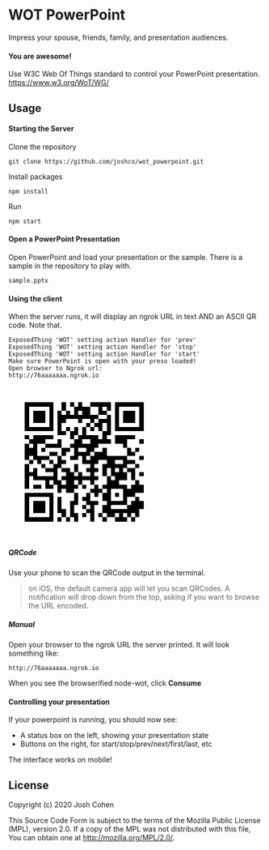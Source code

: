 
WOT PowerPoint
=========
Impress your spouse, friends, family, and presentation audiences.  

#### You are awesome!

Use W3C Web Of Things standard to control your PowerPoint presentation. 
https://www.w3.org/WoT/WG/

Usage
-----

#### Starting the Server

Clone the repository

`git clone https://github.com/joshco/wot_powerpoint.git`

Install packages

`npm install`

Run

`npm start`

#### Open a PowerPoint Presentation
Open PowerPoint and load your presentation or the sample.
There is a sample in the repository to play with.

`sample.pptx`

#### Using the client
When the server runs, it will display an ngrok URL in text AND an ASCII QR code. Note that.

```
ExposedThing 'WOT' setting action Handler for 'prev'
ExposedThing 'WOT' setting action Handler for 'stop'
ExposedThing 'WOT' setting action Handler for 'start'
Make sure PowerPoint is open with your preso loaded!
Open browser to Ngrok url:
http://76aaaaaaa.ngrok.io
```

<svg xmlns="http://www.w3.org/2000/svg" width="300" height="300" viewBox="0 0 37 37" shape-rendering="crispEdges"><path fill="#ffffff" d="M0 0h37v37H0z"/><path stroke="#000000" d="M4 4.5h7m2 0h1m1 0h1m1 0h1m2 0h5m1 0h7M4 5.5h1m5 0h1m2 0h1m2 0h4m2 0h1m1 0h1m1 0h1m5 0h1M4 6.5h1m1 0h3m1 0h1m1 0h1m1 0h1m1 0h1m1 0h2m2 0h2m2 0h1m1 0h3m1 0h1M4 7.5h1m1 0h3m1 0h1m1 0h10m2 0h1m1 0h1m1 0h3m1 0h1M4 8.5h1m1 0h3m1 0h1m1 0h2m3 0h1m2 0h1m1 0h3m1 0h1m1 0h3m1 0h1M4 9.5h1m5 0h1m1 0h1m6 0h1m1 0h2m1 0h1m1 0h1m5 0h1M4 10.5h7m1 0h1m1 0h1m1 0h1m1 0h1m1 0h1m1 0h1m1 0h1m1 0h7M12 11.5h2m1 0h2m1 0h1m4 0h2M4 12.5h1m1 0h5m4 0h1m1 0h5m1 0h1m2 0h5M5 13.5h4m3 0h1m3 0h2m2 0h5m1 0h3m3 0h1M4 14.5h1m1 0h1m2 0h4m2 0h7m6 0h1M4 15.5h3m1 0h1m4 0h2m1 0h1m2 0h2m2 0h1m5 0h1m1 0h1M4 16.5h3m3 0h2m1 0h1m2 0h4m1 0h3m5 0h2M4 17.5h1m1 0h4m2 0h1m2 0h2m1 0h1m1 0h9m3 0h1M5 18.5h1m1 0h1m2 0h1m1 0h2m4 0h4m2 0h2m2 0h3M4 19.5h1m3 0h1m2 0h2m3 0h1m3 0h1m2 0h6m2 0h1M4 20.5h1m1 0h1m2 0h3m1 0h2m1 0h1m2 0h3m1 0h1m1 0h1m1 0h1m1 0h2M4 21.5h3m4 0h1m2 0h2m1 0h1m2 0h1m2 0h1m1 0h4m1 0h1m1 0h1M4 22.5h1m1 0h6m1 0h9m2 0h1m1 0h3m1 0h1M4 23.5h1m4 0h1m1 0h2m1 0h2m1 0h1m2 0h1m3 0h3m4 0h1M4 24.5h1m1 0h2m1 0h2m1 0h5m1 0h1m2 0h1m1 0h6m1 0h3M12 25.5h1m1 0h2m4 0h3m1 0h1m3 0h5M4 26.5h7m5 0h1m2 0h1m1 0h1m1 0h2m1 0h1m1 0h3M4 27.5h1m5 0h1m1 0h1m3 0h1m1 0h2m3 0h2m3 0h1m2 0h1M4 28.5h1m1 0h3m1 0h1m1 0h1m2 0h2m2 0h3m2 0h5m1 0h3M4 29.5h1m1 0h3m1 0h1m1 0h1m2 0h1m2 0h1m1 0h1m2 0h2m4 0h4M4 30.5h1m1 0h3m1 0h1m1 0h2m1 0h1m3 0h2m2 0h9M4 31.5h1m5 0h1m2 0h1m1 0h2m1 0h1m1 0h1m1 0h1m1 0h2m1 0h1m1 0h1m1 0h1M4 32.5h7m1 0h1m1 0h1m1 0h1m3 0h1m2 0h1m2 0h3m1 0h1"/></svg>

##### QRCode

Use your phone to scan the QRCode output in the terminal.  
> on iOS, the default camera app will let you scan QRCodes.  A notification will drop down from the top, asking if you want to browse the URL encoded.


##### Manual

Open your browser to the ngrok URL the server printed.  It will look something like:
 
`http://76aaaaaaa.ngrok.io`

When you see the browserified node-wot, click __Consume__

#### Controlling your presentation
If your powerpoint is running, you should now see:
* A status box on the left, showing your presentation state
* Buttons on the right, for start/stop/prev/next/first/last, etc

The interface works on mobile!


License
-------

Copyright (c) 2020 Josh Cohen

This Source Code Form is subject to the terms of the Mozilla Public
License (MPL), version 2.0. If a copy of the MPL was not distributed
with this file, You can obtain one at http://mozilla.org/MPL/2.0/.

